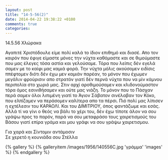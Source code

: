 ```yaml
---
layout: post
title: "14-5-56(2)"
date: 2014-04-22 19:38:22 +0100
comments: true
categories: 
---
```


14.5.56  Χλώρακα

Αγαπιτέ Χριστόδουλε είμε πολί καλά το ίδιον επιθημό και διασέ. Απο τον καιρόν που έφιγε είμαστε μόνες την νύχτα καθόμαστε και σε θιμούμαστε που μας έλεγες τόσα αστία και γελούσαμε. Τόρα που λείπις δέν εγελά σαμεν με το καίφι μας καμιά φορά. Την νύχτα μόλις ακούσομεν ειδίσις ππέφτομεν διότι δέν έχω μεν καμιάν παρέαν, το μόνον που έχωμεν μεγάλιν φρούρισιν απο στρατόν γιατί δέν περνά νύχτα που να μίν κάμνου περιπολία στο χωριό μας. Στιν αρχί αροθιμούσαμεν και κλιδονούμαστον τόρα όμος εσινιθήσαμεν και ούτε μας νιάζη.
Το μόνον που το Πάσχαν περά σαμεν όλοι λιπιμένη γιατί το Άγιον Σάβατον σινέλαβαν τον Κόκο, που ελπίζαμεν να περάσομεν καλίτερα απο τα πέρσι. Πιό πολί μας λίπισεν η εχτέλεσιν του ΚΑΡΑΟΛΙ. Και του ΔΙΜΙΤΡΙΟΥ, όπος φαντάζωμε και εσάς. Αλλά τί να γίνι ο θεός να βάλι το χέρι του, δέν έχω τίποτε άλον να σου γράψω προς το παρόν, παρά να σου μεταφράσο τους χαιρετισμούς του Βάσου γιατί επίρα γράμα και μου γράφι να σου γράψω χαιρετισμου.

Για χαρά και Σίντομιν αντάμοσιν<br/>
Σε χερετό η κουνιάδα σου Στέλλα

{% gallery %}
  {% galleryitem /images/1956/140556C.jpg 'γράμμα' 'images' %}
{% endgallery %}
